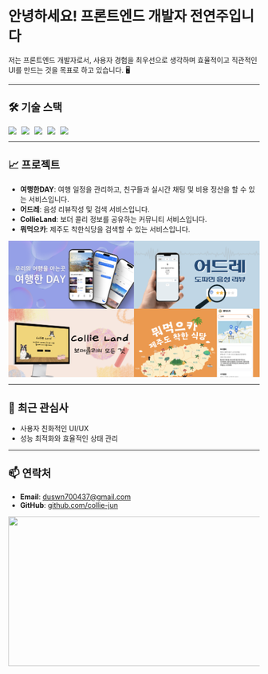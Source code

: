 
# 안녕하세요! 프론트엔드 개발자 전연주입니다

저는 프론트엔드 개발자로서, 사용자 경험을 최우선으로 생각하며 효율적이고 직관적인 UI를 만드는 것을 목표로 하고 있습니다. 🖥️

---

## 🛠️ 기술 스택
<div style="display:flex;gap:10px;">
  <img src="https://img.shields.io/badge/JavaScript-F7DF1E?style=for-the-badge&logo=javascript&logoColor=black">
  <img src="https://img.shields.io/badge/React-61DAFB?style=for-the-badge&logo=react&logoColor=black">
  <img src="https://img.shields.io/badge/TypeScript-007ACC?style=for-the-badge&logo=typescript&logoColor=white">
  <img src="https://img.shields.io/badge/Styled--components-DB7093?style=for-the-badge&logo=styled-components&logoColor=white">
  <img src="https://img.shields.io/badge/Firebase-FFCA28?style=for-the-badge&logo=firebase&logoColor=black">
</div>

---

## 📈 프로젝트
- **여행한DAY**: 여행 일정을 관리하고, 친구들과 실시간 채팅 및 비용 정산을 할 수 있는 서비스입니다.
- **어드레**: 음성 리뷰작성 및 검색 서비스입니다.
- **CollieLand**: 보더 콜리 정보를 공유하는 커뮤니티 서비스입니다.
- **뭐먹으카**: 제주도 착한식당을 검색할 수 있는 서비스입니다.

<div style="display: flex; justify-content: space-between;">
  <img src="./assets/travel-day.png" alt="여행한DAY" width="50%"/>
  <img src="./assets/Eodeure.png" alt="어드레" width="50%"/>
</div>
<div style="display: flex; justify-content: space-between;">
  <img src="./assets/CollieLand.png" alt="CollieLand" width="50%"/>
  <img src="./assets/meogeulkka.png" alt="뭐먹으카" width="50%"/>
</div>


---

## 🌱 최근 관심사
- 사용자 친화적인 UI/UX
- 성능 최적화와 효율적인 상태 관리

---

## 📫 연락처
- **Email**: duswn700437@gmail.com
- **GitHub**: [github.com/collie-jun](https://github.com/collie-jun)



 <a href="https://github.com/devxb/gitanimals">
  <img src="https://render.gitanimals.org/farms/collie-jun" width="1000" height="300"/>
</a>
  


